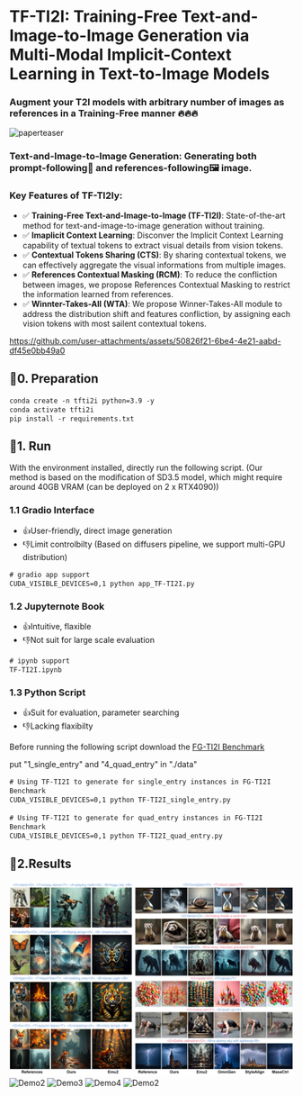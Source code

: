 # TF-TI2I: Training-Free Text-and-Image-to-Image Generation via Multi-Modal Implicit-Context Learning in Text-to-Image Models

### Augment your T2I models with arbitrary number of images as references in a Training-Free manner 🔥🔥🔥

![paperteaser](./girhub_src/teaser_TI2I.jpg)
### Text-and-Image-to-Image Generation: Generating both prompt-following📃 and references-following🖼️ image.
### Key Features of TF-TI2Iy:
* ✅ **Training-Free Text-and-Image-to-Image (TF-TI2I)**: State-of-the-art method for text-and-image-to-image generation without training. 
* ✅ **Imaplicit Context Learning**: Disconver the Implicit Context Learning capability of textual tokens to extract visual details from vision tokens. 
* ✅ **Contextual Tokens Sharing (CTS)**: By sharing contextual tokens, we can effectively aggregate the visual informations from multiple images.
* ✅ **References Contextual Masking (RCM)**: To reduce the confliction between images, we propose References Contextual Masking to restrict the information learned from references.
* ✅ **Winnter-Takes-All (WTA)**: We propose Winner-Takes-All module to address the distribution shift and features confliction, by assigning each vision tokens with most sailent contextual tokens.
  
https://github.com/user-attachments/assets/50826f21-6be4-4e21-aabd-df45e0bb49a0
## 🦦0. Preparation
```
conda create -n tfti2i python=3.9 -y
conda activate tfti2i
pip install -r requirements.txt
```
## 🐾1. Run

With the environment installed, directly run the following script.
(Our method is based on the modification of SD3.5 model, which might require around 40GB VRAM (can be deployed on 2 x RTX4090))
### 1.1 Gradio Interface
* 👍User-friendly, direct image generation
* 👎Limit controlbilty
(Based on diffusers pipeline, we support multi-GPU distribution)
```
# gradio app support
CUDA_VISIBLE_DEVICES=0,1 python app_TF-TI2I.py
```

### 1.2 Jupyternote Book
* 👍Intuitive, flaxible
* 👎Not suit for large scale evaluation

```
# ipynb support
TF-TI2I.ipynb
```
### 1.3 Python Script
* 👍Suit for evaluation, parameter searching
* 👎Lacking flaxibilty

Before running the following script download the [FG-TI2I Benchmark](https://drive.google.com/drive/folders/1G4aZnNhiLvamSh2CjTF867auIK7MFD6a?usp=sharing)


put "1_single_entry" and "4_quad_entry" in "./data"
```
# Using TF-TI2I to generate for single_entry instances in FG-TI2I Benchmark
CUDA_VISIBLE_DEVICES=0,1 python TF-TI2I_single_entry.py

# Using TF-TI2I to generate for quad_entry instances in FG-TI2I Benchmark
CUDA_VISIBLE_DEVICES=0,1 python TF-TI2I_quad_entry.py
```
## 🌈2.Results
![Demo1](./girhub_src/images/main_qualitative.jpg)
![Demo2](./girhub_src/images/app_more_emu_qualitative.jpg)
![Demo3](./girhub_src/images/abla_qualitative_trio.jpg)
![Demo4](./girhub_src/images/abla_qualitative_dual.jpg)
![Demo2](./girhub_src/images/main_qualitative_db_wti2i.jpg)
